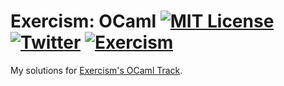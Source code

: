 # Exercism: OCaml [![MIT License][license-shield]][license-url] [![Twitter][twitter-shield]][twitter-url] [![Exercism][exercism-shield]][exercism-url]

My solutions for [Exercism's OCaml Track][exercism-track-url].

<!-- Links -->

[license-shield]: https://img.shields.io/github/license/fersilva16/exercism-ocaml?style=flat-square
[license-url]: https://github.com/fersilva16/exercism-ocaml/blob/master/LICENSE
[twitter-shield]: https://img.shields.io/badge/-fersilvaa16-black.svg?style=flat-square&logo=twitter&logoColor=white&colorB=49a2f2
[twitter-url]: https://twitter.com/fersilvaa16
[exercism-shield]: https://img.shields.io/badge/-fersilva16-black.svg?style=flat-square&logo=exercism&logoColor=white&colorB=009cab
[exercism-url]: https://exercism.org/profiles/fersilva16
[exercism-track-url]: https://exercism.org/tracks/ocaml
